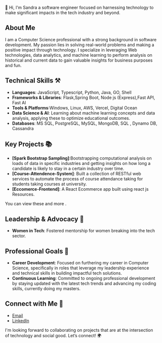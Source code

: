 👋 Hi, I'm Sandra a software engineer focused on harnessing technology to make significant impacts in the tech industry and beyond.

## About Me
I am a Computer Science professional with a strong background in software development. My passion lies in solving real-world problems and making a positive impact through technology. I specialize in leveraging Web technologies, data analytics, and machine learning to perform analysis on historical and current data to gain valuable insights for business purposes and fun.

## Technical Skills ⚒️
- **Languages**:  JavaScript, Typescript, Python, Java, GO, Shell
- **Frameworks & Libraries**:  Flask,Spring Boot, Node js (Express),Fast API, Fast AI
- **Tools & Platforms**:Windows, Linux, AWS, Vercel, Digital Ocean
- **Data Science & AI**: Learning about machine learning concepts and data analysis, applying these to optimize educational outcomes.
- **Databases**: MS SQL, PostgreSQL, MySQL, MongoDB, SQL , Dynamo DB, Cassandra

## Key Projects 📚
- **[Spark Bootstrap Sampling]**:Bootstrapping computational analysis on loads of data in specific industries and getting insights on how long a candidate is likely to stay in a certain industry over time.
- **[Course-Attendence-System]**: Built a collection of RESTful web services to automate the process of course attendance taking for students taking courses at university.
- **[Eccomerce-Frontend]**: A React Ecommerce app built using react js Resources.
<!-- - **[Project Name 4]**: Focus on technology, design, and development involved.
- **[Project Name 5]**: Additional relevant details about the project and its results. -->

You can view these and more .

## Leadership & Advocacy 🌟
<!-- - **CobbleStone Energy**: As Software Engineer, I built. -->
- **Women in Tech**: Fostered mentorship for women breaking into the tech sector.
<!-- - **Public Speaking**: Regular speaker at tech conferences, advocating for [specific cause/mission], and sharing insights on tech education innovations. -->

## Professional Goals 🚀
- **Career Development**: Focused on furthering my career in Computer Science, specifically in roles that leverage my leadership experience and technical skills in building impactful tech solutions.
- **Continuous Learning**: Committed to ongoing professional development by staying updated with the latest tech trends and advancing my coding skills, currently doing my masters.

## Connect with Me 🔗
- [Email](sandraluwedde@outlook.com)
- [LinkedIn](https://www.linkedin.com/in/sandra-luwedde-66b124233/)

I'm looking forward to collaborating on projects that are at the intersection of technology and social good. Let’s connect! 🌍
